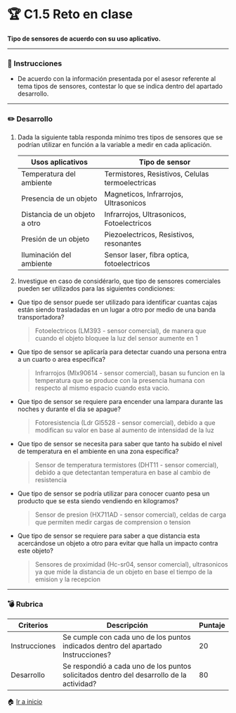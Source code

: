 # :trophy: C1.5 Reto en clase #

**Tipo de sensores de acuerdo con su uso aplicativo.**
___
### :blue_book: Instrucciones

- De acuerdo con la información presentada por el asesor referente al tema tipos de sensores, contestar lo que se indica dentro del apartado desarrollo.

___

### :pencil2: Desarrollo

1. Dada la siguiente tabla responda mínimo tres tipos de sensores que se podrían utilizar en función a la variable a medir en cada aplicación.
   
    | Usos aplicativos              | Tipo de sensor                                   |
    | ----------------------------- | ------------------------------------------------ |
    | Temperatura del ambiente      | Termistores, Resistivos, Celulas termoelectricas |
    | Presencia de un objeto        | Magneticos, Infrarrojos, Ultrasonicos            |
    | Distancia de un objeto a otro | Infrarrojos, Ultrasonicos, Fotoelectricos        |
    | Presión de un objeto          | Piezoelectricos, Resistivos, resonantes          |
    | Iluminación del ambiente      | Sensor laser, fibra optica, fotoelectricos       |

2. Investigue en caso de considérarlo, que tipo de sensores comerciales pueden ser utilizados para las siguientes condiciones:

- Que tipo de sensor puede ser utilizado para identificar cuantas cajas están siendo trasladadas en un lugar a otro por medio de una banda transportadora?
  > Fotoelectricos (LM393 - sensor comercial), de manera que cuando el objeto bloquee la luz del sensor aumente en 1
- Que tipo de sensor se aplicaría para detectar cuando una persona entra a un cuarto o area especifica?
  > Infrarrojos (Mlx90614 - sensor comercial), basan su funcion en la temperatura que se produce con la presencia humana con respecto al mismo espacio cuando esta vacio.
- Que tipo de sensor se requiere para encender una lampara durante las noches y durante el dia se apague?
  > Fotoresistencia (Ldr Gl5528 - sensor comercial), debido a que modifican su valor en base al aumento de intensidad de la luz
- Que tipo de sensor se necesita para saber que tanto ha subido el nivel de temperatura en el ambiente en una zona especifica?
  > Sensor de temperatura termistores (DHT11 - sensor comercial), debido a que detectantan temperatura en base al cambio de resistencia
- Que tipo de sensor se podría utilizar para conocer cuanto pesa un producto que se esta siendo vendiendo en kilogramos?
  > Sensor de presion (HX711AD - sensor comercial), celdas de carga que permiten medir cargas de comprension o tension
- Que tipo de sensor se requiere para saber a que distancia esta acercándose un objeto a otro para evitar que halla un impacto contra este objeto? 
  > Sensores de proximidad (Hc-sr04, sensor comercial), ultrasonicos ya que mide la distancia de un objeto en base el tiempo de la emision y la recepcion 

<hr>

### :bomb: Rubrica

| Criterios     | Descripción                                                                              | Puntaje |
| ------------- | ---------------------------------------------------------------------------------------- | ------- |
| Instrucciones | Se cumple con cada uno de los puntos indicados dentro del apartado Instrucciones?        | 20      |
| Desarrollo    | Se respondió a cada uno de los puntos solicitados dentro del desarrollo de la actividad? | 80      |


:house: [Ir a inicio](https://github.com/CarlosNavaR/SistemasProgramables)